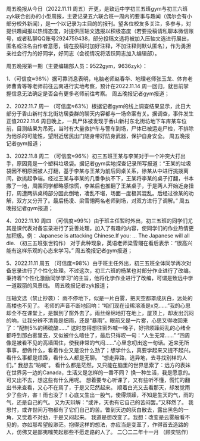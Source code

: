 周五晚报从今日（2022.11.11   周五）开更，是致远中学初三五班gym与初三六班zyk联合创办的小型周报，主要记录五六联合班一周内的要事与趣闻（偶尔会有小部分校外新闻），是一个以记录为主目的的报刊。望各位校友多关注，多参与，对提供趣闻报以热情态度，对提供压轴文选报以积极态度（若要投稿请私聊本微信账号，或者私聊QQ账号2924759438，部分投稿文选将被加入压轴文选进行展出，匿名或注名由作者意愿，请在投稿时加好注释，不加注释则默认匿名），作为勇担亲社会行为的好同学，好同志（会视情况将活跃同志加入编辑部）。

周五晚报第一期（主要编辑部人员：9522gym，9636zyk）：

1、（可信度≈98%）据可靠消息表明，电脑老师赵春华、地理老师张玉龙、体育老师曹青等等老师前往云南进行实地考察，预计在2022.11.14   周一回归，就目前掌握信息无法确定是否会有更多老师前往考察。
周五晚报记者gym报道；

2、2022.11.7   周一
（可信度≈63%）根据记者gym的线上调查结果显示，此日大部分于香山新村东北街坊居委群的聊天内容都与一场命案有关。据调查，事件发生正值2022.11.6   周日晚上，一具尸体被发现于香山新村东北街坊地下车库某车位前，目测结果为吊死，当时有大量救护车与警车到场，尸体已被运走尸检，不排除为他杀的可能性，望附近居民出门随身带好防身武器，保护自身安全。
周五晚报记者gym报道；

3、2022.11.8   周二
（可信度≈96%）初三五班王某与李某对于一个冲突大打出手，原因竟是一个塑料垃圾袋。据记者gym实地探查记录所写报道：“王某的垃圾袋因不明原因被人打翻，基于李某与王某为前后同桌关系，徐某从中进行挑拨离间，欲挑起争端。经过王某与李某的几番争执不下，王某将李某的桌子打翻，书本撒了一地，周围同学都略感惊慌，李某后也推翻了王某桌子，于是两人开始近身扭打，周遭两排桌椅部分因此倒地，凌乱不堪，场面一度极其混乱。后经过徐某的劝解，双方又分开了。最后杨凌、梁雪翎两名老师到场，对双方进行了调解。”
周五晚报记者gym报道；

4、2022.11.10   周四
（可信度≈99%）由于班主任暂时外出，初三五班的同学们尤其是课代表对备忘录进行了妥善处理，加入了有趣的内容，使同学们的作业热情更加积极。例：
Japanese is attacking Chinese.If you:
…
The Japanese will all die.
（初三五班张世钧作）
对于此种现象，英语老师梁雪翎在看后表示：“很高兴能有这样乐观的心态来学习。”
周五晚报记者gym报道；

5、2022.11.11   周五
（可信度≈98%）由于班主任外出，初三五班全体同学再次对备忘录进行了个性化处理。不过这次，初三六班的杨某也对部分作业进行了改编。秉持着“个性化激励同学学习”的主旨，他将化学作业进行了改编，可谓是致远中学一道靓丽的风景线。
周五晚报记者zyk报道；

压轴文选（禁止抄袭）：
        雨不停地下，似是一片白雾，把天空都罩成灰白，远处的高楼也不见了。
        老师的声音不断地回响：“咱们现在设稀溶液是x克……”我的心思却全不在课堂上，是飘到了窗外去了。雨丝绵绵地打在地上，屋顶上，却发出沉闷的响，让我分辨不清竟是细雨，还是“暴雨”。眼前又是一片雾，心思又得收回来了：“配制5%的稀硫酸……”
        这时忽得想往窗外喊一嗓子，好把烦躁闷乱的心绪全都呼到那白雾里去，又似被什么噎住了，最后只得叹一句：“人生无常……”
        “四周像是被看不见的高墙围住，使我非常的气闷……”心里念叨出这一句话。近来无所事事，想做什么，看着作业又是没什么劲了；想学什么，真要学起来又提不起兴。看什么事都是烦躁，看什么人都是无聊。
        “想走异路，逃异地，去寻找别样的人们。”
        我想去“呐喊”。
        看什么都是茫然，又只能在脑里的世界思索了：远方的表妹在世界另一边的Canada，生活又是怎样的一番不同？
        换一种生活，我是愿意的。
        可又出不去，想这些有什么用呢。
        想着要专心听课了，又有些听不懂，慌忙的翻出书来查看，又心不在焉了，于是又茫然起来。
        顺着白光又去看那天，却发觉雨少了些许，害！雨也没了！心底又生出一股气，使得烦躁，不知是生天的气，雨的气，还是自己的气。
        又为天辩解：“或许，天也有它自己的苦闷罢。”又释然了。
        我思忖，或许世间万物都有了它们自己的苦。瞥到天边的灰白散去，露出黑色的一角，又觉着不对劲，于是又闷起来。
        我道是想改变了。我想：改变是云雾般看不见的，亦如那希望般渺茫。抱得这样的想法，亦应当是变革了，作得首去造路的人，仿佛又是鄙夷嗤笑起那些不愿走路的人了。
二〇二二年十一月
（顾奕铭作）